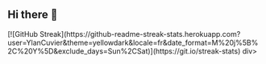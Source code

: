 ## Hi there 👋

<!--
**YlanCuvier/YlanCuvier** is a ✨ _special_ ✨ repository because its `README.md` (this file) appears on your GitHub profile.

Here are some ideas to get you started:

- 🔭 I’m currently working on ...
- 🌱 I’m currently learning ...
- 👯 I’m looking to collaborate on ...
- 🤔 I’m looking for help with ...
- 💬 Ask me about ...
- 📫 How to reach me: ...
- 😄 Pronouns: ...
- ⚡ Fun fact: ...
-->
</div>
[![GitHub Streak](https://github-readme-streak-stats.herokuapp.com?user=YlanCuvier&theme=yellowdark&locale=fr&date_format=M%20j%5B%2C%20Y%5D&exclude_days=Sun%2CSat)](https://git.io/streak-stats)
</div>div>
